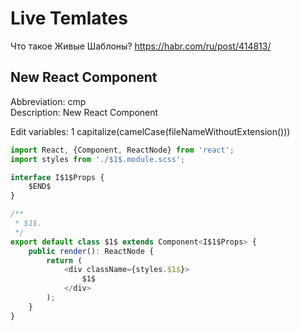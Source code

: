Live Temlates
=============

Что такое Живые Шаблоны? https://habr.com/ru/post/414813/

New React Component
-------------------

Abbreviation: cmp  
Description: New React Component  

Edit variables:
1 capitalize(camelCase(fileNameWithoutExtension()))

```typescript
import React, {Component, ReactNode} from 'react';
import styles from './$1$.module.scss';

interface I$1$Props {
	$END$
}

/**
 * $1$.
 */
export default class $1$ extends Component<I$1$Props> {
	public render(): ReactNode {
		return (
			<div className={styles.$1$}>
				$1$
			</div>
		);
	}
}
```
